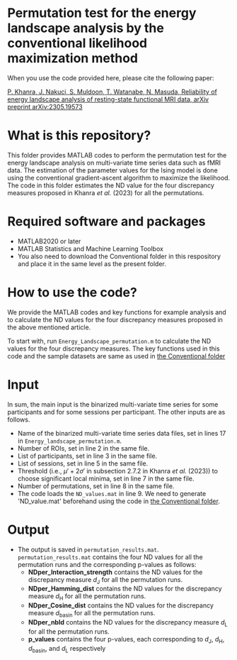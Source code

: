 # Permutation test for the energy landscape analysis by the conventional likelihood maximization method

When you use the code provided here, please cite the following paper:

[P. Khanra, J. Nakuci, S. Muldoon, T. Watanabe, N. Masuda, Reliability of energy landscape analysis of resting-state functional MRI data, arXiv preprint arXiv:2305.19573](https://arxiv.org/abs/2305.19573)

# What is this repository?

This folder provides MATLAB codes to perform the permutation test for the energy landscape analysis on multi-variate time series data such as fMRI data. The estimation of the parameter values for the Ising model is done using the conventional gradient-ascent algorithm to maximize the likelihood. The code in this folder estimates the ND value for the four discrepancy measures proposed in Khanra *et al.* (2023) for all the permutations.

# Required software and packages

- MATLAB2020 or later
- MATLAB Statistics and Machine Learning Toolbox
- You also need to download the Conventional folder in this respository and place it in the same level as the present folder.

# How to use the code?

We provide the MATLAB codes and key functions for example analysis and to calculate the ND values for the four discrepancy measures proposed in the above mentioned article.

To start with, run `Energy_Landscape_permutation.m` to calculate the ND values for the four discrepancy measures. The key functions used in this code and the sample datasets are same as used in [the Conventional folder](https://github.com/pitambarkhanra/energy_landscape_analysis/tree/main/Conventional)

# Input
In sum, the main input is the binarized multi-variate time series for some participants and for some sessions per participant. The other inputs are as follows.
- Name of the binarized multi-variate time series data files, set in lines 17 in `Energy_landscape_permutation.m`.
- Number of ROIs, set in line 2 in the same file.
- List of participants, set in line 3 in the same file.
- List of sessions, set in line 5 in the same file.
- Threshold (i.e., $\mu' + 2\sigma'$ in subsection $2.7.2$ in Khanra *et al.* (2023)) to choose significant local minima, set in line 7 in the same file.
- Number of permutations, set in line 8 in the same file.
- The code loads the `ND_values.mat` in line 9. We need to generate 'ND_value.mat' beforehand using the code in [the Conventional folder](https://github.com/pitambarkhanra/energy_landscape_analysis/tree/main/Conventional).

# Output
- The output is saved in ``permutation_results.mat``. ``permutation_results.mat`` contains the four ND values for all the permutation runs and the corresponding p-values as follows:
    - **NDper_Interaction_strength** contains the ND values for the discrepancy measure $d_{\text{J}}$ for all the permutation runs.
    - **NDper_Hamming_dist** contains the ND values for the discrepancy measure $d_{\text{H}}$ for all the permutation runs.
    - **NDper_Cosine_dist** contains the ND values for the discrepancy measure $d_{\text{basin}}$ for all the permutation runs.
    - **NDper_nbld** contains the ND values for the discrepancy measure $d_{\text{L}}$ for all the permutation runs.
    - **p_values** contains the four p-values, each corresponding to $d_{\text{J}}$, $d_{\text{H}}$, $d_{\text{basin}}$, and $d_{\text{L}}$ respectively
